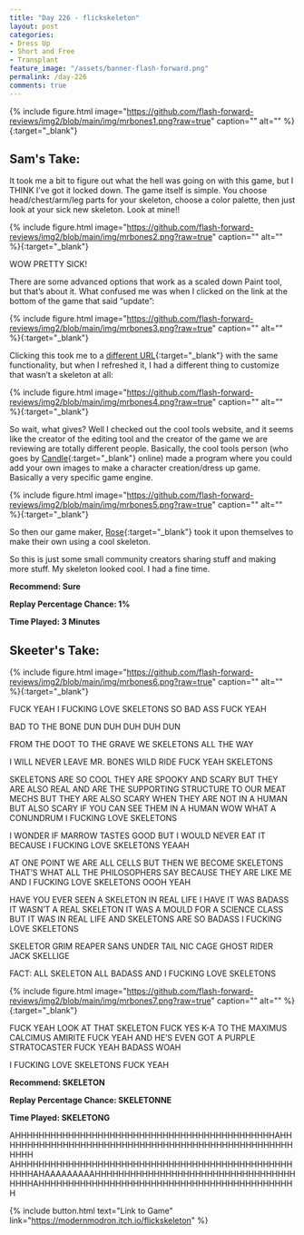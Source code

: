 ```yaml
---
title: "Day 226 - flickskeleton"
layout: post
categories:
- Dress Up
- Short and Free
- Transplant
feature_image: "/assets/banner-flash-forward.png"
permalink: /day-226
comments: true
---
```


{% include figure.html image="https://github.com/flash-forward-reviews/img2/blob/main/img/mrbones1.png?raw=true" caption="" alt="" %}{:target="_blank"}

## Sam's Take:

It took me a bit to figure out what the hell was going on with this game, but I THINK I’ve got it locked down. The game itself is simple. You choose head/chest/arm/leg parts for your skeleton, choose a color palette, then just look at your sick new skeleton. Look at mine!!

{% include figure.html image="https://github.com/flash-forward-reviews/img2/blob/main/img/mrbones2.png?raw=true" caption="" alt="" %}{:target="_blank"}

WOW PRETTY SICK!

There are some advanced options that work as a scaled down Paint tool, but that’s about it. What confused me was when I clicked on the link at the bottom of the game that said “update”:

{% include figure.html image="https://github.com/flash-forward-reviews/img2/blob/main/img/mrbones3.png?raw=true" caption="" alt="" %}{:target="_blank"}

Clicking this took me to a [different URL](https://kool.tools/flickguy/){:target="_blank"} with the same functionality, but when I refreshed it, I had a different thing to customize that wasn’t a skeleton at all:

{% include figure.html image="https://github.com/flash-forward-reviews/img2/blob/main/img/mrbones4.png?raw=true" caption="" alt="" %}{:target="_blank"}

So wait, what gives? Well I checked out the cool tools website, and it seems like the creator of the editing tool and the creator of the game we are reviewing are totally different people. Basically, the cool tools person (who goes by [Candle](https://kool.tools/){:target="_blank"} online) made a program where you could add your own images to make a character creation/dress up game. Basically a very specific game engine.

{% include figure.html image="https://github.com/flash-forward-reviews/img2/blob/main/img/mrbones5.png?raw=true" caption="" alt="" %}{:target="_blank"}

So then our game maker, [Rose](https://modernmodron.itch.io/){:target="_blank"} took it upon themselves to make their own using a cool skeleton.

So this is just some small community creators sharing stuff and making more stuff. My skeleton looked cool. I had a fine time.

**Recommend: Sure**

**Replay Percentage Chance: 1%**

**Time Played: 3 Minutes**

## Skeeter's Take:

{% include figure.html image="https://github.com/flash-forward-reviews/img2/blob/main/img/mrbones6.png?raw=true" caption="" alt="" %}{:target="_blank"}

FUCK YEAH I FUCKING LOVE SKELETONS SO BAD ASS FUCK YEAH 

BAD TO THE BONE DUN DUH DUH DUH DUN 

FROM THE DOOT TO THE GRAVE WE SKELETONS ALL THE WAY 

I WILL NEVER LEAVE MR. BONES WILD RIDE FUCK YEAH SKELETONS

SKELETONS ARE SO COOL THEY ARE SPOOKY AND SCARY BUT THEY ARE ALSO REAL AND ARE THE SUPPORTING STRUCTURE TO OUR MEAT MECHS BUT THEY ARE ALSO SCARY WHEN THEY ARE NOT IN A HUMAN BUT ALSO SCARY IF YOU CAN SEE THEM IN A HUMAN WOW WHAT A CONUNDRUM I FUCKING LOVE SKELETONS 

I WONDER IF MARROW TASTES GOOD BUT I WOULD NEVER EAT IT BECAUSE I FUCKING LOVE SKELETONS YEAAH

AT ONE POINT WE ARE ALL CELLS BUT THEN WE BECOME SKELETONS THAT’S WHAT ALL THE PHILOSOPHERS SAY BECAUSE THEY ARE LIKE ME AND I FUCKING LOVE SKELETONS OOOH YEAH 

HAVE YOU EVER SEEN A SKELETON IN REAL LIFE I HAVE IT WAS BADASS IT WASN’T A REAL SKELETON IT WAS A MOULD FOR A SCIENCE CLASS BUT IT WAS IN REAL LIFE AND SKELETONS ARE SO BADASS I FUCKING LOVE SKELETONS

SKELETOR 
GRIM REAPER 
SANS UNDER TAIL
NIC CAGE GHOST RIDER
JACK SKELLIGE 

FACT: ALL SKELETON ALL BADASS
AND I FUCKING LOVE SKELETONS

{% include figure.html image="https://github.com/flash-forward-reviews/img2/blob/main/img/mrbones7.png?raw=true" caption="" alt="" %}{:target="_blank"}

FUCK YEAH LOOK AT THAT SKELETON FUCK YES K-A TO THE MAXIMUS CALCIMUS AMIRITE FUCK YEAH AND HE’S EVEN GOT A PURPLE STRATOCASTER FUCK YEAH BADASS WOAH

I FUCKING LOVE SKELETONS FUCK YEAH

**Recommend: SKELETON** 

**Replay Percentage Chance: SKELETONNE**

**Time Played: SKELETONG**

AHHHHHHHHHHHHHHHHHHHHHHHHHHHHHHHHHHHHHHHHHHHHAHHHHHHHHHHHHHHHHHHHHHHHHHHHHHHHHHHHHHHHHHHHHHHHHHHHHHH
AHHHHHHHHHHHHHHHHHHHHHHHHHHHHHHHHHHHHHHHHHHHHHHHHHHHAHAAAAAAAAAHHHHHHHHHHHHHHHHHHHHHHHHHHHHHHHHHHHHHHAHHHHHHHHHHHHHHHHHHHHHHHHHHHHHHHHHHHHHHHHHHHH

{% include button.html text="Link to Game" link="https://modernmodron.itch.io/flickskeleton" %}